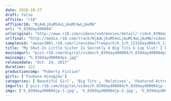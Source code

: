 ```yaml
---
date: 2018-10-27
draft: false
affsite: "r18"
afflinkr18: "NjA4LjEuMS4xLjAuMC4wLjAuMA"
url: "h_839dayd00004"
urloriginal: "http://www.r18.com/videos/vod/movies/detail/-/id=h_839dayd00004"
urlfinal: "http://media.r18.com/track/NjA4LjEuMS4xLjAuMC4wLjAuMA/videos/vod/movies/detail/-/id=h_839dayd00004"
samplevid: "awspv3001.r18.com/litevideo/freepv/h/h_1/h_1215dayd004/h_1215dayd004_dmb_w.mp4"
title: "My Shut-In Little Sister Is Secretly A Big Tits G Cup Slut! I Became A Shut-In Too, And Now This Brother And Sister Are Having Themselves Some Private Afternoon Time! Tsubasa Hinagiku"
mainimgurl: "pics.r18.com/digital/video/h_839dayd00004/h_839dayd00004ps.jpg"
mainimgs: "h_839dayd00004ps.jpg"
releasedate: "Oct. 24, 2017"
duration: 121
productioncomp: "Puberty Fiction"
girls: ['Tsubasa Hinagiku']
categories: ['Beautiful Girl', 'Big Tits', 'Relatives', 'Featured Actress', 'Sister', 'Hi-Def']
imgurls: ['pics.r18.com/digital/video/h_839dayd00004/h_839dayd00004jp-1.jpg', 'pics.r18.com/digital/video/h_839dayd00004/h_839dayd00004jp-2.jpg', 'pics.r18.com/digital/video/h_839dayd00004/h_839dayd00004jp-3.jpg', 'pics.r18.com/digital/video/h_839dayd00004/h_839dayd00004jp-4.jpg', 'pics.r18.com/digital/video/h_839dayd00004/h_839dayd00004jp-5.jpg', 'pics.r18.com/digital/video/h_839dayd00004/h_839dayd00004jp-6.jpg', 'pics.r18.com/digital/video/h_839dayd00004/h_839dayd00004jp-7.jpg', 'pics.r18.com/digital/video/h_839dayd00004/h_839dayd00004jp-8.jpg', 'pics.r18.com/digital/video/h_839dayd00004/h_839dayd00004jp-9.jpg', 'pics.r18.com/digital/video/h_839dayd00004/h_839dayd00004jp-10.jpg', 'pics.r18.com/digital/video/h_839dayd00004/h_839dayd00004jp-11.jpg', 'pics.r18.com/digital/video/h_839dayd00004/h_839dayd00004jp-12.jpg', 'pics.r18.com/digital/video/h_839dayd00004/h_839dayd00004jp-13.jpg', 'pics.r18.com/digital/video/h_839dayd00004/h_839dayd00004jp-14.jpg', 'pics.r18.com/digital/video/h_839dayd00004/h_839dayd00004jp-15.jpg', 'pics.r18.com/digital/video/h_839dayd00004/h_839dayd00004jp-16.jpg', 'pics.r18.com/digital/video/h_839dayd00004/h_839dayd00004jp-17.jpg', 'pics.r18.com/digital/video/h_839dayd00004/h_839dayd00004jp-18.jpg', 'pics.r18.com/digital/video/h_839dayd00004/h_839dayd00004jp-19.jpg', 'pics.r18.com/digital/video/h_839dayd00004/h_839dayd00004jp-20.jpg']
imgs: ['h_839dayd00004jp-1.jpg', 'h_839dayd00004jp-2.jpg', 'h_839dayd00004jp-3.jpg', 'h_839dayd00004jp-4.jpg', 'h_839dayd00004jp-5.jpg', 'h_839dayd00004jp-6.jpg', 'h_839dayd00004jp-7.jpg', 'h_839dayd00004jp-8.jpg', 'h_839dayd00004jp-9.jpg', 'h_839dayd00004jp-10.jpg', 'h_839dayd00004jp-11.jpg', 'h_839dayd00004jp-12.jpg', 'h_839dayd00004jp-13.jpg', 'h_839dayd00004jp-14.jpg', 'h_839dayd00004jp-15.jpg', 'h_839dayd00004jp-16.jpg', 'h_839dayd00004jp-17.jpg', 'h_839dayd00004jp-18.jpg', 'h_839dayd00004jp-19.jpg', 'h_839dayd00004jp-20.jpg']
---
```

